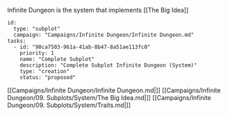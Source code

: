 Infinite Dungeon is the system that implements [[The Big Idea]]
```RpgManager4
id: 
  type: "subplot"
  campaign: "Campaigns/Infinite Dungeon/Infinite Dungeon.md"
tasks: 
  - id: "90ca7503-961a-41ab-8b47-8a51ae113fc0"
    priority: 1
    name: "Complete Subplot"
    description: "Complete Subplot Infinite Dungeon (System)"
    type: "creation"
    status: "proposed"
```

[[Campaigns/Infinite Dungeon/Infinite Dungeon.md|]]
[[Campaigns/Infinite Dungeon/09. Subplots/System/The Big Idea.md|]]
[[Campaigns/Infinite Dungeon/09. Subplots/System/Traits.md|]]